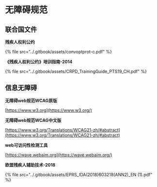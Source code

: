 # 无障碍规范

## 联合国文件 <a href="#dzaro" id="dzaro"></a>

**残疾人权利公约**

{% file src="../.gitbook/assets/convoptprot-c.pdf" %}



**《残疾人权利公约》培训指南-2014**

{% file src="../.gitbook/assets/CRPD_TrainingGuide_PTS19_CH.pdf" %}



## 信息无障碍 <a href="#e8ez1" id="e8ez1"></a>

**无障碍web规范WCAG原版**

[https://www.w3.org](https://www.w3.org/)



**无障碍web规范WCAG中文版**

[https://www.w3.org/Translations/WCAG21-zh/#abstract](https://www.w3.org/Translations/WCAG21-zh/#abstract)



**web可访问性检测工具**

[https://wave.webaim.org](https://wave.webaim.org/)



**欧盟残疾人辅助技术-2018**

{% file src="../.gitbook/assets/EPRS_IDA(2018)603218(ANN2)_EN (1).pdf" %}

[\
](http://terraformers.nu/)
